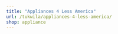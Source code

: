 ```yaml
---
title: "Appliances 4 Less America"
url: /tukwila/appliances-4-less-america/
shop: appliance
---
```

